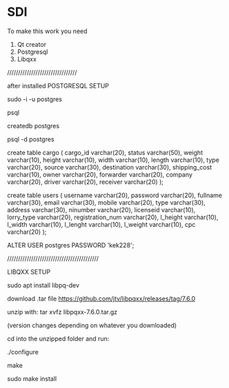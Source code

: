 # SDI

To make this work you need

1. Qt creator
2. Postgresql
3. Libqxx

////////////////////////////////

after installed
POSTGRESQL SETUP

sudo -i -u postgres

psql

createdb postgres

psql -d postgres

create table cargo
(
    cargo_id      varchar(20),
    status        varchar(50),
    weight        varchar(10),
    height        varchar(10),
    width         varchar(10),
    length        varchar(10),
    type          varchar(20),
    source        varchar(30),
    destination   varchar(30),
    shipping_cost varchar(10),
    owner         varchar(20),
    forwarder     varchar(20),
    company       varchar(20),
    driver        varchar(20),
    receiver      varchar(20)
);

create table users
(
    username         varchar(20),
    password         varchar(20),
    fullname         varchar(30),
    email            varchar(30),
    mobile           varchar(20),
    type             varchar(30),
    address          varchar(30),
    ninumber         varchar(20),
    licenseid        varchar(10),
    lorry_type       varchar(20),
    registration_num varchar(20),
    l_height         varchar(10),
    l_width          varchar(10),
    l_lenght         varchar(10),
    l_weight         varchar(10),
    cpc              varchar(20)
);

ALTER USER postgres PASSWORD 'kek228';

//////////////////////////////////////////

LIBQXX SETUP

sudo apt install libpq-dev

download .tar file https://github.com/jtv/libpqxx/releases/tag/7.6.0

unzip with:
tar xvfz libpqxx-7.6.0.tar.gz

(version changes depending on whatever you
downloaded)

cd into the unzipped folder and run:

./configure

make

sudo make install

